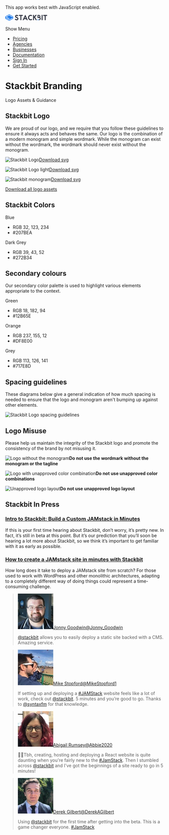 This app works best with JavaScript enabled.

<a href="/" class="masthead-logo"><img src="/images/logo_alt.svg" alt="Stackbit logo" width="133" height="20" /></a>

<span class="screen-reader-text">Show Menu</span><span class="masthead-menu-icon" aria-hidden="true"></span>

-   [Pricing](/pricing)
-   [Agencies](/agencies)
-   [Businesses](/businesses)
-   [Documentation](https://www.stackbit.com/docs/)
-   [Sign In](https://app.stackbit.com/)
-   <a href="https://app.stackbit.com/create" class="button-component button-component-theme-accent button-component-hollow"><span>Get Started</span></a>

Stackbit Branding
=================

Logo Assets & Guidance

Stackbit Logo
-------------

We are proud of our logo, and we require that you follow these guidelines to ensure it always acts and behaves the same. Our logo is the combination of a modern monogram and simple wordmark. While the monogram can exist without the wordmark, the wordmark should never exist without the monogram.

![Stackbit Logo](https://assets.stackbit.com/brand-guidelines/stackbit-logo-preview.png)[Download svg](https://assets.stackbit.com/brand-guidelines/logo-stackbit-dark.svg)

![Stackbit Logo light](https://assets.stackbit.com/brand-guidelines/stackbit-logo-inverse-preview.png)[Download svg](https://assets.stackbit.com/brand-guidelines/logo-stackbit-light.svg)

![Stackbit monogram](https://assets.stackbit.com/brand-guidelines/stackbit-monogram.png)[Download svg](https://assets.stackbit.com/brand-guidelines/stackbit-monogram.svg)

<a href="https://assets.stackbit.com/brand-guidelines/Stackbit-Brand-Assets.zip" class="button-component button-component-theme-accent"><span>Download all logo assets</span></a>

Stackbit Colors
---------------

Blue

-   RGB 32, 123, 234
-   \#207BEA

Dark Grey

-   RGB 39, 43, 52
-   \#272B34

Secondary colours
-----------------

Our secondary color palette is used to highlight various elements appropriate to the context.

Green

-   RGB 18, 182, 94
-   \#12B65E

Orange

-   RGB 237, 155, 12
-   \#DF8E00

Grey

-   RGB 113, 126, 141
-   \#717E8D

Spacing guidelines
------------------

These diagrams below give a general indication of how much spacing is needed to ensure that the logo and monogram aren't bumping up against other elements.

![Stackbit Logo spacing guidelines](https://assets.stackbit.com/brand-guidelines/stackbit-clear-space.png)

Logo Misuse
-----------

Please help us maintain the integrity of the Stackbit logo and promote the consistency of the brand by not misusing it.

![Logo without the monogram](https://assets.stackbit.com/brand-guidelines/stackbit-wordmark.png)**Do not use the wordmark without the monogram or the tagline**

![Logo with unapproved color combination](https://assets.stackbit.com/brand-guidelines/stackbit-wrong-colors.png)**Do not use unapproved color combinations**

![Unapproved logo layout](https://assets.stackbit.com/brand-guidelines/stackbit-wrong-layout.png)**Do not use unapproved logo layout**

Stackbit In Press
-----------------

### [Intro to Stackbit: Build a Custom JAMstack in Minutes](https://snipcart.com/blog/stackbit "Intro to Stackbit, Build a Custom JAMstack in Minutes")

If this is your first time hearing about Stackbit, don’t worry, it’s pretty new. In fact, it’s still in beta at this point. But it’s our prediction that you’ll soon be hearing a lot more about Stackbit, so we think it’s important to get familiar with it as early as possible.

### [How to create a JAMstack site in minutes with Stackbit](https://www.datocms.com/blog/how-to-create-a-jamstack-site-in-minutes-with-stackbit/?source=post_page "How to create a JAMstack site in minutes with Stackbit")

How long does it take to deploy a JAMstack site from scratch? For those used to work with WordPress and other monolithic architectures, adapting to a completely different way of doing things could represent a time-consuming challenge.



> <img src="/images/1566230159-jonny-goodwin.jpg" class="avatar" />[Jonny Goodwin<span class="small">@Jonny\_Goodwin</span>](https://twitter.com/Jonny_Goodwin/status/1108768178899951616)
>
> [@stackbit](https://twitter.com/stackbit) allows you to easily deploy a static site backed with a CMS. Amazing service.

> <img src="/images/1570526957-mike.jpg" class="avatar" />[Mike Stopford<span class="small">@MikeStopford1</span>](https://twitter.com/MikeStopford1/status/1171060449946849280)
>
> If setting up and deploying a [\#JAMStack](https://twitter.com/hashtag/JAMStack?src=hashtag_click) website feels like a lot of work, check out [@stackbit](https://twitter.com/stackbit). 5 minutes and you’re good to go. Thanks to [@syntaxfm](https://twitter.com/syntaxfm) for that knowledge.

> <img src="/images/1566230899-abigail-rumsey.jpg" class="avatar" />[Abigail Rumsey<span class="small">@Abbie2020</span>](https://twitter.com/Abbie2020/status/1163473062152593408)
>
> 👩‍💻Tbh, creating, hosting and deploying a React website is quite daunting when you're fairly new to the [\#JamStack](https://twitter.com/hashtag/JamStack?src=hash). Then I stumbled across [@stackbit](https://twitter.com/stackbit) and I've got the beginnings of a site ready to go in 5 minutes!

> <img src="/images/1565857388-derekgilbert.jpg" class="avatar" />[Derek Gilbert<span class="small">@DerekAGilbert</span>](https://twitter.com/DerekAGilbert/status/1121109630153674752)
>
> Using [@stackbit](https://twitter.com/stackbit) for the first time after getting into the beta. This is a game changer everyone. [\#JamStack](https://twitter.com/hashtag/JamStack?src=hash)













<!-- -->



<!-- -->








